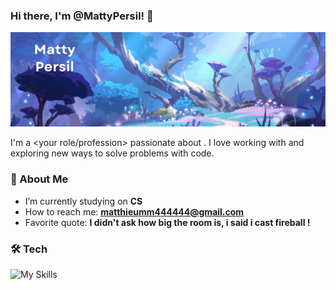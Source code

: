 ### Hi there, I'm @MattyPersil! 🌿

![GitHub Banner](banner.png)

I'm a <your role/profession> passionate about <your interests>. I love working with <technologies you use> and exploring new ways to solve problems with code.

### 🌲 About Me
-  I’m currently studying on **CS**
-  How to reach me: **matthieumm444444@gmail.com**
-  Favorite quote: **I didn't ask how big the room is, i said i cast fireball !**

### 🛠️ Tech 
![My Skills](https://skillicons.dev/icons?i=html,css,php,discord,cpp,github,git,grafana,prometheus,linux,mysql,phpstorm,powershell,py,visualstudio)
